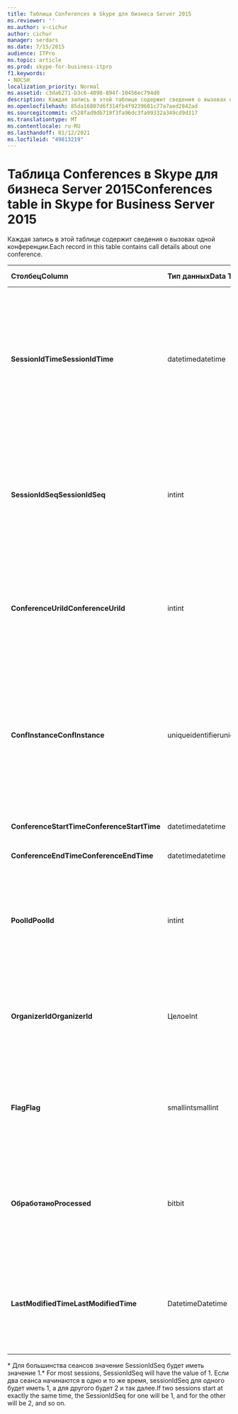 ```yaml
---
title: Таблица Conferences в Skype для бизнеса Server 2015
ms.reviewer: ''
ms.author: v-cichur
author: cichur
manager: serdars
ms.date: 7/15/2015
audience: ITPro
ms.topic: article
ms.prod: skype-for-business-itpro
f1.keywords:
- NOCSH
localization_priority: Normal
ms.assetid: c3da6271-b3c6-4898-894f-10456ec794d0
description: Каждая запись в этой таблице содержит сведения о вызовах одной конференции.
ms.openlocfilehash: 85da16807d6f314fb4f9239601c77a7aed2842ad
ms.sourcegitcommit: c528fad9db719f3fa96dc3fa99332a349cd9d317
ms.translationtype: MT
ms.contentlocale: ru-RU
ms.lasthandoff: 01/12/2021
ms.locfileid: "49813219"
---
```

# <a name="conferences-table-in-skype-for-business-server-2015"></a><span data-ttu-id="51bcb-103">Таблица Conferences в Skype для бизнеса Server 2015</span><span class="sxs-lookup"><span data-stu-id="51bcb-103">Conferences table in Skype for Business Server 2015</span></span>
 
<span data-ttu-id="51bcb-104">Каждая запись в этой таблице содержит сведения о вызовах одной конференции.</span><span class="sxs-lookup"><span data-stu-id="51bcb-104">Each record in this table contains call details about one conference.</span></span>
  
|<span data-ttu-id="51bcb-105">**Столбец**</span><span class="sxs-lookup"><span data-stu-id="51bcb-105">**Column**</span></span>|<span data-ttu-id="51bcb-106">**Тип данных**</span><span class="sxs-lookup"><span data-stu-id="51bcb-106">**Data Type**</span></span>|<span data-ttu-id="51bcb-107">**Ключ/индекс**</span><span class="sxs-lookup"><span data-stu-id="51bcb-107">**Key/Index**</span></span>|<span data-ttu-id="51bcb-108">**Details**</span><span class="sxs-lookup"><span data-stu-id="51bcb-108">**Details**</span></span>|
|:-----|:-----|:-----|:-----|
|<span data-ttu-id="51bcb-109">**SessionIdTime**</span><span class="sxs-lookup"><span data-stu-id="51bcb-109">**SessionIdTime**</span></span> <br/> |<span data-ttu-id="51bcb-110">datetime</span><span class="sxs-lookup"><span data-stu-id="51bcb-110">datetime</span></span>  <br/> |<span data-ttu-id="51bcb-111">Primary</span><span class="sxs-lookup"><span data-stu-id="51bcb-111">Primary</span></span>  <br/> |<span data-ttu-id="51bcb-112">Время, когда запрос на конференцию был захвачен агентом CDR.</span><span class="sxs-lookup"><span data-stu-id="51bcb-112">Time that the conference request was captured by the CDR agent.</span></span> <span data-ttu-id="51bcb-113">Используется только в качестве первичного ключа для уникальной идентификации экземпляра конференции.</span><span class="sxs-lookup"><span data-stu-id="51bcb-113">Used only as a primary key to uniquely identify a conference instance.</span></span>  <br/> |
|<span data-ttu-id="51bcb-114">**SessionIdSeq**</span><span class="sxs-lookup"><span data-stu-id="51bcb-114">**SessionIdSeq**</span></span> <br/> |<span data-ttu-id="51bcb-115">int</span><span class="sxs-lookup"><span data-stu-id="51bcb-115">int</span></span>  <br/> |<span data-ttu-id="51bcb-116">Primary</span><span class="sxs-lookup"><span data-stu-id="51bcb-116">Primary</span></span>  <br/> |<span data-ttu-id="51bcb-117">Идентификатор сеанса.</span><span class="sxs-lookup"><span data-stu-id="51bcb-117">ID number to identify the session.</span></span> <span data-ttu-id="51bcb-118">Используется в сочетании с **SessionIdTime** для уникальной идентификации экземпляра конференции.</span><span class="sxs-lookup"><span data-stu-id="51bcb-118">Used in conjunction with **SessionIdTime** to uniquely identify a conference instance.</span></span> * <br/> |
|<span data-ttu-id="51bcb-119">**ConferenceUriId**</span><span class="sxs-lookup"><span data-stu-id="51bcb-119">**ConferenceUriId**</span></span> <br/> |<span data-ttu-id="51bcb-120">int</span><span class="sxs-lookup"><span data-stu-id="51bcb-120">int</span></span>  <br/> |<span data-ttu-id="51bcb-121">Внешняя</span><span class="sxs-lookup"><span data-stu-id="51bcb-121">Foreign</span></span>  <br/> |<span data-ttu-id="51bcb-122">URI конференции.</span><span class="sxs-lookup"><span data-stu-id="51bcb-122">Conference URI.</span></span> <span data-ttu-id="51bcb-123">Дополнительные сведения см. в таблице [ConferenceUris в Skype для бизнеса Server 2015.](conferenceuris.md)</span><span class="sxs-lookup"><span data-stu-id="51bcb-123">See the [ConferenceUris table in Skype for Business Server 2015](conferenceuris.md) for more information.</span></span> <br/> |
|<span data-ttu-id="51bcb-124">**ConfInstance**</span><span class="sxs-lookup"><span data-stu-id="51bcb-124">**ConfInstance**</span></span> <br/> |<span data-ttu-id="51bcb-125">uniqueidentifier</span><span class="sxs-lookup"><span data-stu-id="51bcb-125">uniqueidentifier</span></span>  <br/> | <br/> |<span data-ttu-id="51bcb-126">Полезно для повторяющихся конференций; каждый экземпляр повторяющейся конференции имеет один и тот же **ConferenceUri,** но будет иметь разные **экземпляры ConfInstance.**</span><span class="sxs-lookup"><span data-stu-id="51bcb-126">Useful for recurring conferences; each instance of a recurring conference has the same **ConferenceUri**, but will have a different **ConfInstance**.</span></span> <br/> |
|<span data-ttu-id="51bcb-127">**ConferenceStartTime**</span><span class="sxs-lookup"><span data-stu-id="51bcb-127">**ConferenceStartTime**</span></span> <br/> |<span data-ttu-id="51bcb-128">datetime</span><span class="sxs-lookup"><span data-stu-id="51bcb-128">datetime</span></span>  <br/> | <br/> |<span data-ttu-id="51bcb-129">Время начала конференции.</span><span class="sxs-lookup"><span data-stu-id="51bcb-129">Conference start time.</span></span>  <br/> |
|<span data-ttu-id="51bcb-130">**ConferenceEndTime**</span><span class="sxs-lookup"><span data-stu-id="51bcb-130">**ConferenceEndTime**</span></span> <br/> |<span data-ttu-id="51bcb-131">datetime</span><span class="sxs-lookup"><span data-stu-id="51bcb-131">datetime</span></span>  <br/> | <br/> |<span data-ttu-id="51bcb-132">Время начала конференции.</span><span class="sxs-lookup"><span data-stu-id="51bcb-132">Conference start time.</span></span>  <br/> |
|<span data-ttu-id="51bcb-133">**PoolId**</span><span class="sxs-lookup"><span data-stu-id="51bcb-133">**PoolId**</span></span> <br/> |<span data-ttu-id="51bcb-134">int</span><span class="sxs-lookup"><span data-stu-id="51bcb-134">int</span></span>  <br/> |<span data-ttu-id="51bcb-135">Внешняя</span><span class="sxs-lookup"><span data-stu-id="51bcb-135">Foreign</span></span>  <br/> |<span data-ttu-id="51bcb-136">Идентификация пула, в котором была захвачена конференция.</span><span class="sxs-lookup"><span data-stu-id="51bcb-136">ID number to identify the pool in which the conference was captured.</span></span> <span data-ttu-id="51bcb-137">Дополнительные [сведения см. в](pools.md) таблице "Пулы".</span><span class="sxs-lookup"><span data-stu-id="51bcb-137">See the [Pools table](pools.md) for more information.</span></span> <br/> |
|<span data-ttu-id="51bcb-138">**OrganizerId**</span><span class="sxs-lookup"><span data-stu-id="51bcb-138">**OrganizerId**</span></span> <br/> |<span data-ttu-id="51bcb-139">Целое</span><span class="sxs-lookup"><span data-stu-id="51bcb-139">Int</span></span>  <br/> |<span data-ttu-id="51bcb-140">Внешняя</span><span class="sxs-lookup"><span data-stu-id="51bcb-140">Foreign</span></span>  <br/> |<span data-ttu-id="51bcb-141">Идентификация URI организатора данной конференции.</span><span class="sxs-lookup"><span data-stu-id="51bcb-141">ID number to identify the organizer URI of this conference.</span></span> <span data-ttu-id="51bcb-142">Дополнительные [сведения см.](users.md) в таблице "Пользователи".</span><span class="sxs-lookup"><span data-stu-id="51bcb-142">See the [Users table](users.md) for more information.</span></span> <br/> |
|<span data-ttu-id="51bcb-143">**Flag**</span><span class="sxs-lookup"><span data-stu-id="51bcb-143">**Flag**</span></span> <br/> |<span data-ttu-id="51bcb-144">smallint</span><span class="sxs-lookup"><span data-stu-id="51bcb-144">smallint</span></span>  <br/> || <span data-ttu-id="51bcb-145">Битовая маска, содержаная атрибуты конференции.</span><span class="sxs-lookup"><span data-stu-id="51bcb-145">A bit mask that contains Conference Attributes.</span></span> <span data-ttu-id="51bcb-146">Возможные значения:</span><span class="sxs-lookup"><span data-stu-id="51bcb-146">Possible values are:</span></span> <br/>  <span data-ttu-id="51bcb-147">0X01</span><span class="sxs-lookup"><span data-stu-id="51bcb-147">0X01</span></span> <br/>  <span data-ttu-id="51bcb-148">Искусственная</span><span class="sxs-lookup"><span data-stu-id="51bcb-148">Synthetic</span></span> <br/>  <span data-ttu-id="51bcb-149">Транзакция</span><span class="sxs-lookup"><span data-stu-id="51bcb-149">Transaction</span></span> <br/> |
|<span data-ttu-id="51bcb-150">**Обработано**</span><span class="sxs-lookup"><span data-stu-id="51bcb-150">**Processed**</span></span> <br/> |<span data-ttu-id="51bcb-151">bit</span><span class="sxs-lookup"><span data-stu-id="51bcb-151">bit</span></span>  <br/> ||<span data-ttu-id="51bcb-152">Внутреннее поле, используемное службой мониторинга.</span><span class="sxs-lookup"><span data-stu-id="51bcb-152">Internal field used by the Monitoring service.</span></span>  <br/> <span data-ttu-id="51bcb-153">Это поле было впервые введено в Microsoft Lync Server 2013.</span><span class="sxs-lookup"><span data-stu-id="51bcb-153">This field was introduced in Microsoft Lync Server 2013.</span></span>  <br/> |
|<span data-ttu-id="51bcb-154">**LastModifiedTime**</span><span class="sxs-lookup"><span data-stu-id="51bcb-154">**LastModifiedTime**</span></span> <br/> |<span data-ttu-id="51bcb-155">Datetime</span><span class="sxs-lookup"><span data-stu-id="51bcb-155">Datetime</span></span>  <br/> ||<span data-ttu-id="51bcb-156">Для внутреннего использования службой мониторинга.</span><span class="sxs-lookup"><span data-stu-id="51bcb-156">For internal use by the Monitoring service.</span></span>  <br/> <span data-ttu-id="51bcb-157">Это поле было впервые введено в Skype для бизнеса Server 2015.</span><span class="sxs-lookup"><span data-stu-id="51bcb-157">This field was introduced in Skype for Business Server 2015.</span></span>  <br/> |
   
<span data-ttu-id="51bcb-158">\* Для большинства сеансов значение SessionIdSeq будет иметь значение 1.</span><span class="sxs-lookup"><span data-stu-id="51bcb-158">\* For most sessions, SessionIdSeq will have the value of 1.</span></span> <span data-ttu-id="51bcb-159">Если два сеанса начинаются в одно и то же время, sessionIdSeq для одного будет иметь 1, а для другого будет 2 и так далее.</span><span class="sxs-lookup"><span data-stu-id="51bcb-159">If two sessions start at exactly the same time, the SessionIdSeq for one will be 1, and for the other will be 2, and so on.</span></span>
  

